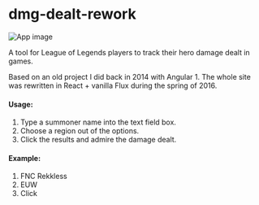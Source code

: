 # dmg-dealt-rework

![App image](https://user-images.githubusercontent.com/7895034/30580335-d7f58bce-9d24-11e7-84a5-37edc7da30da.gif "App image")

A tool for League of Legends players to track their hero damage dealt in games.

Based on an old project I did back in 2014 with Angular 1. The whole site was rewritten in React + vanilla Flux during the spring of 2016.

#### Usage: 

1. Type a summoner name into the text field box.
2. Choose a region out of the options.
3. Click the results and admire the damage dealt.

#### Example: 

1. FNC Rekkless 
2. EUW 
3. Click
